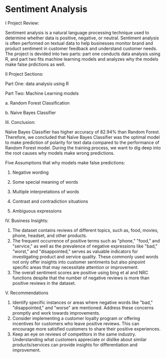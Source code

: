 # Sentiment Analysis
I Project Review:

Sentiment analysis is a natural language processing technique used to determine whether data is positive, negative, or neutral. Sentiment analysis is often performed on textual data to help businesses monitor brand and product sentiment in customer feedback and understand customer needs. The project is devided into two parts: part one conducts data analysis using R, and part two fits machine learning models and analyzes why the models make false prdictions as well. 

II Project Sections:

Part One: data analysis using R

Part Two: Machine Learning models

a. Random Forest Classification

b. Naive Bayes Classifier

III. Conclusion:

Naïve Bayes Classifier has higher accuracy of 82.94% than Random Forest. Therefore, we concluded that Naïve Bayes Classifier was the optimal model to make prediction of polarity for text data compared to the performance of Random Forest model. During the training process, we want to dig deep into the root causes why models make wrong predictions.

Five Assumptions that why models make false predictions:

1. Negative wording
   
2. Some special meaning of words
   
3. Multiple interpretations of words
   
4. Contrast and contradiction situations
   
5. Ambiguous expressions

IV. Business Insights:

1. The dataset contains reviews of different topics, such as, food, movies, phone, headset, and other products.
2. The frequent occurrence of positive terms such as "phone," "food," and "service," as well as the prevalence of negative expressions like "bad," "worst," and "disappointed," serves as valuable indicators for investigating product and service quality. These commonly used words not only offer insights into customer sentiments but also pinpoint specific areas that may necessitate attention or improvement.
3. The overall sentiment scores are positive using bing et al and NRC functions despite that the number of negative reviews is more than positive reviews in the dataset.
   
V. Recommendations

1. Identify specific instances or areas where negative words like "bad," "disappointed," and "worse" are mentioned. Address these concerns promptly and work towards improvements. 
2. Consider implementing a customer loyalty program or offering incentives for customers who leave positive reviews. This can encourage more satisfied customers to share their positive experiences.
3. Keep an eye on reviews of competitors in the same industry. Understanding what customers appreciate or dislike about similar products/services can provide insights for differentiation and improvement.

